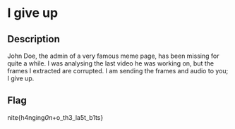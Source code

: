 # I give up

## Description

John Doe, the admin of a very famous meme page, has been missing for quite a while. I was analysing the last video he was working on, but the frames I extracted are corrupted. I am sending the frames and audio to you; I give up.

## Flag

nite{h4nging*0n*+o_th3_la5t_b1ts}
